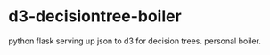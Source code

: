 d3-decisiontree-boiler
======================

python flask serving up json to d3 for decision trees. personal boiler.
